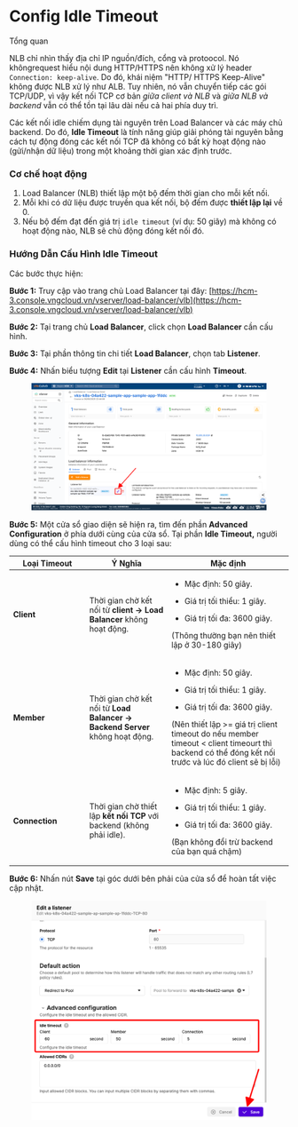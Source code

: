 # Config Idle Timeout

Tổng quan

NLB chỉ nhìn thấy địa chỉ IP nguồn/đích, cổng và protoocol. Nó khôngrequest  hiểu nội dung HTTP/HTTPS nên không xử lý header `Connection: keep-alive`. Do đó, khái niệm "HTTP/ HTTPS Keep-Alive" không được NLB xử lý như ALB. Tuy nhiên, nó vẫn chuyển tiếp các gói TCP/UDP, vì vậy kết nối TCP cơ bản _giữa client và NLB_ và _giữa NLB và backend_ vẫn có thể tồn tại lâu dài nếu cả hai phía duy trì.&#x20;

Các kết nối idle chiếm dụng tài nguyên trên Load Balancer và các máy chủ backend. Do đó, **Idle Timeout** là tính năng giúp giải phóng tài nguyên bằng cách tự động đóng các kết nối TCP đã không có bất kỳ hoạt động nào (gửi/nhận dữ liệu) trong một khoảng thời gian xác định trước.

### **Cơ chế hoạt động**

1. Load Balancer (NLB) thiết lập một bộ đếm thời gian cho mỗi kết nối.
2. Mỗi khi có dữ liệu được truyền qua kết nối, bộ đếm được **thiết lập lại** về 0.
3. Nếu bộ đếm đạt đến giá trị `idle timeout` (ví dụ: 50 giây) mà không có hoạt động nào, NLB sẽ chủ động đóng kết nối đó.

### **Hướng Dẫn Cấu Hình Idle Timeout**

Các bước thực hiện:

**Bước 1:** Truy cập vào trang chủ Load Balancer tại đây: [https://hcm-3.console.vngcloud.vn/vserver/load-balancer/vlb](https://hcm-3.console.vngcloud.vn/vserver/load-balancer/vlb)

**Bước 2:** Tại trang chủ **Load Balancer**, click chọn **Load Balancer** cần cấu hình.

**Bước 3:** Tại phần thông tin chi tiết **Load Balancer**, chọn tab **Listener**.

**Bước 4:** Nhấn biểu tượng **Edit** tại **Listener** cần cấu hình **Timeout**.

<figure><img src="../../../../../.gitbook/assets/image (8) (1) (1) (1) (1).png" alt=""><figcaption></figcaption></figure>

**Bước 5:** Một cửa sổ giao diện sẽ hiện ra, tìm đến phần **Advanced Configuration** ở phía dưới cùng của cửa sổ. Tại phần **Idle Timeout,** người dùng có thể cấu hình timeout cho 3 loại sau:

<table><thead><tr><th width="123.51171875">Loại Timeout</th><th>Ý Nghĩa</th><th>Mặc định</th></tr></thead><tbody><tr><td><strong>Client</strong></td><td>Thời gian chờ kết nối từ <strong>client → Load Balancer</strong> không hoạt động.</td><td><ul><li>Mặc định: 50 giây.</li></ul><ul><li>Giá trị tối thiểu: 1 giây.</li></ul><ul><li>Giá trị tối đa: 3600 giây.</li></ul><p>(Thông thường bạn nên thiết lập ở 30-180 giây)</p></td></tr><tr><td><strong>Member</strong></td><td>Thời gian chờ kết nối từ <strong>Load Balancer → Backend Server</strong> không hoạt động.</td><td><ul><li>Mặc định: 50 giây.</li></ul><ul><li>Giá trị tối thiểu: 1 giây.</li></ul><ul><li>Giá trị tối đa: 3600 giây.</li></ul><p>(Nên thiết lập >= giá trị client timeout do nếu member timeout &#x3C; client timeourt thì backend có thể đóng kết nối trước và lúc đó client sẽ bị lỗi)</p></td></tr><tr><td><strong>Connection</strong></td><td>Thời gian chờ thiết lập <strong>kết nối TCP</strong> với backend (không phải idle).</td><td><ul><li>Mặc định: 5 giây.</li></ul><ul><li>Giá trị tối thiểu: 1 giây.</li></ul><ul><li>Giá trị tối đa: 3600 giây.</li></ul><p>(Bạn không đổi trừ backend của bạn quá chậm)</p></td></tr></tbody></table>

**Bước 6:** Nhấn nút **Save** tại góc dưới bên phải của cửa sổ để hoàn tất việc cập nhật.

<figure><img src="../../../../../.gitbook/assets/image (9) (1) (1) (1).png" alt=""><figcaption></figcaption></figure>
